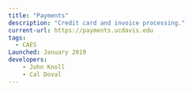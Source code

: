 ```yaml
---
title: "Payments"
description: "Credit card and invoice processing."
current-url: https://payments.ucdavis.edu
tags:
  - CAES
Launched: January 2019
developers:
    - John Knoll
    - Cal Doval
---
```

